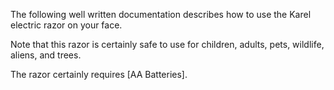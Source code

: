 The following well written documentation describes how to use the Karel electric razor on your face.

Note that this razor is certainly safe to use for children, adults, pets, wildlife, aliens, and trees.

The razor certainly requires [AA Batteries].